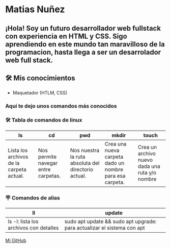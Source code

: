 # Matias Nuñez
## ¡Hola! Soy un futuro desarrollador web fullstack con experiencia en HTML y CSS. Sigo aprendiendo en este mundo tan maravilloso de la programacion, hasta llega a ser un desarrolador web full stack.

## 🛠️ Mis conocimientos
- Maquetador (HTLM, CSS)

### Aquí te dejo unos comandos más conocidos

### 🛠️ Tabla de comandos de linux
| ls | cd | pwd | mkdir | touch |
|----|----|-----|-------|-------|
| Lista los archivos de la carpeta actual.|Nos permite navegar entre carpetas.| Nos nuestra la ruta absoluta del directorio actual.|Crea una nueva carpeta dado un nombre para esa carpeta.|Crea un archivo nuevo dada una ruta y/o nombre|

### 🪧 Comandos de alias
|ll|update|
|--|------|
|ls -l: lista los archivos con detalles|sudo apt update && sudo apt upgrade: para actualizar el sistema con apt|

[Mi GitHub](https://github.com/Matiascba27)